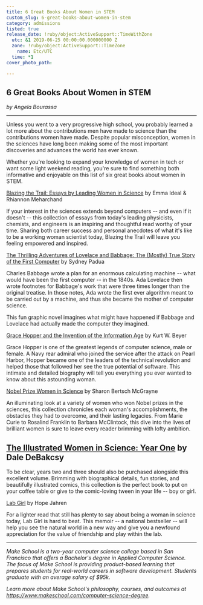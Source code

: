 ```yaml
---
title: 6 Great Books About Women in STEM
custom_slug: 6-great-books-about-women-in-stem
category: admissions
listed: true
release_date: !ruby/object:ActiveSupport::TimeWithZone
  utc: &1 2019-06-25 00:00:00.000000000 Z
  zone: !ruby/object:ActiveSupport::TimeZone
    name: Etc/UTC
  time: *1
cover_photo_path: 

---
```

## 6 Great Books About Women in STEM

_by Angela Bourassa_

---

Unless you went to a very progressive high school, you probably learned a lot more about the contributions men have made to science than the contributions women have made. Despite popular misconception, women in the sciences have long been making some of the most important discoveries and advances the world has ever known.

Whether you're looking to expand your knowledge of women in tech or want some light weekend reading, you're sure to find something both informative and enjoyable on this list of six great books about women in STEM.

[Blazing the Trail: Essays by Leading Women in Science](https://www.amazon.com/gp/product/1482709430/ref=as_li_tl?ie=UTF8&camp=1789&creative=9325&creativeASIN=1482709430&linkCode=as2&tag=wo054b-20&linkId=a10f64c6c9de232b63a36944890b78db) by Emma Ideal & Rhiannon Meharchand

If your interest in the sciences extends beyond computers -- and even if it doesn't -- this collection of essays from today's leading physicists, chemists, and engineers is an inspiring and thoughtful read worthy of your time. Sharing both career success and personal anecdotes of what it's like to be a working woman scientist today, Blazing the Trail will leave you feeling empowered and inspired.

[The Thrilling Adventures of Lovelace and Babbage: The (Mostly) True Story of the First Computer](https://www.amazon.com/gp/product/0307908275?imprToken=cTDwR-7ugd9YctxI5Uxmeg&slotNum=6&ie=UTF8&tag=bustlebooks-20&camp=1789&linkCode=xm2&creativeASIN=0307908275) by Sydney Padua

Charles Babbage wrote a plan for an enormous calculating machine -- what would have been the first computer -- in the 1840s. Ada Lovelace then wrote footnotes for Babbage's work that were three times longer than the original treatise. In those notes, Ada wrote the first ever algorithm meant to be carried out by a machine, and thus she became the mother of computer science. 

This fun graphic novel imagines what might have happened if Babbage and Lovelace had actually made the computer they imagined.

[Grace Hopper and the Invention of the Information Age](https://www.amazon.com/gp/product/0262517264/ref=as_li_tl?ie=UTF8&camp=1789&creative=9325&creativeASIN=0262517264&linkCode=as2&tag=wo054b-20&linkId=f97cd125df5ee34c5f7b5986b4b22017) by Kurt W. Beyer

Grace Hopper is one of the greatest legends of computer science, male or female. A Navy rear admiral who joined the service after the attack on Pearl Harbor, Hopper became one of the leaders of the technical revolution and helped those that followed her see the true potential of software. This intimate and detailed biography will tell you everything you ever wanted to know about this astounding woman.

[Nobel Prize Women in Science](https://www.amazon.com/gp/product/0309072700/ref=as_li_tl?ie=UTF8&camp=1789&creative=9325&creativeASIN=0309072700&linkCode=as2&tag=wo054b-20&linkId=0c7a68e5abf1eef9aec82bd477ad977a) by Sharon Bertsch McGrayne

An illuminating look at a variety of women who won Nobel prizes in the sciences, this collection chronicles each woman's accomplishments, the obstacles they had to overcome, and their lasting legacies. From Marie Curie to Rosalind Franklin to Barbara McClintock, this dive into the lives of brilliant women is sure to leave every reader brimming with lofty ambition.

## [The Illustrated Women in Science: Year One](https://www.amazon.com/gp/product/0989806723/ref=as_li_tl?ie=UTF8&camp=1789&creative=9325&creativeASIN=0989806723&linkCode=as2&tag=wo054b-20&linkId=687883f5c6ef9f4948d763f58e710df5) by Dale DeBakcsy

To be clear, years two and three should also be purchased alongside this excellent volume. Brimming with biographical details, fun stories, and beautifully illustrated comics, this collection is the perfect book to put on your coffee table or give to the comic-loving tween in your life -- boy or girl.

[Lab Girl](https://www.amazon.com/Lab-Girl-Hope-Jahren/dp/1101874937/ref=sr_1_1?hvadid=241910097559&hvdev=c&hvlocphy=9031262&hvnetw=g&hvpos=1t2&hvqmt=e&hvrand=594898337598674459&hvtargid=kwd-148130754302&keywords=lab+girl+book&qid=1550700378&s=gateway&sr=8-1&tag=googhydr-20) by Hope Jahren

For a lighter read that still has plenty to say about being a woman in science today, Lab Girl is hard to beat. This memoir -- a national bestseller -- will help you see the natural world in a new way and give you a newfound appreciation for the value of friendship and play within the lab.

---

_Make School is a two-year computer science college based in San Francisco that offers a Bachelor's degree in Applied Computer Science. The focus of Make School is providing product-based learning that prepares students for real-world careers in software development. Students graduate with an average salary of $95k._

_Learn more about Make School's philosophy, courses, and outcomes at https://www.makeschool.com/computer-science-degree._